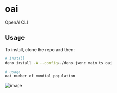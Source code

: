 # oai
OpenAI CLI

## Usage

To install, clone the repo and then:

```sh
# install
deno install -A --config=./deno.jsonc main.ts oai

# usage
oai number of mundial population

```
![image](https://user-images.githubusercontent.com/4452113/215355973-6351e167-2529-4f2c-8809-b655c11c5f31.png)
